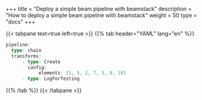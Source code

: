 +++
title =  "Deploy a simple beam pipeline with beamstack"
description = "How to deploy a simple beam pipeline with beamstack"
weight = 50
type = "docs"
+++

{{< tabpane text=true left=true >}}
  {{% tab header="YAML" lang="en" %}}
  ```go
  pipeline:
    type: chain
    transforms:
        - type: Create
          config:
              elements: [1, 5, 2, 7, 3, 8, 10]
        - type: LogForTesting
  ```
  {{% /tab %}}
{{< /tabpane >}}



<br>
